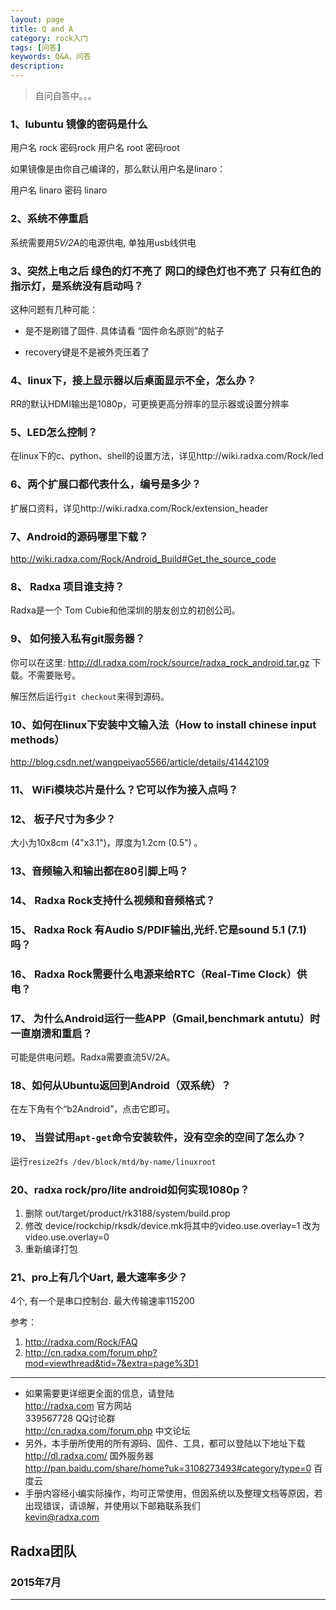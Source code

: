 ```yaml
---
layout: page
title: Q and A 
category: rock入门
tags: [问答]
keywords: Q&A，问答
description: 
---
```


>自问自答中。。。


### 1、lubuntu 镜像的密码是什么

用户名 rock 密码rock 
用户名 root    密码root

如果镜像是由你自己编译的，那么默认用户名是linaro：

用户名 linaro 密码 linaro
     
### 2、系统不停重启

系统需要用*5V/2A*的电源供电,  单独用usb线供电

### 3、突然上电之后 绿色的灯不亮了 网口的绿色灯也不亮了 只有红色的指示灯，是系统没有启动吗？

这种问题有几种可能：

- 是不是刷错了固件. 具体请看 “固件命名原则”的帖子

- recovery键是不是被外壳压着了

### 4、linux下，接上显示器以后桌面显示不全，怎么办？

RR的默认HDMI输出是1080p，可更换更高分辨率的显示器或设置分辨率

### 5、LED怎么控制？

在linux下的c、python、shell的设置方法，详见http://wiki.radxa.com/Rock/led

### 6、两个扩展口都代表什么，编号是多少？

 扩展口资料，详见http://wiki.radxa.com/Rock/extension_header 
 
### 7、Android的源码哪里下载？

http://wiki.radxa.com/Rock/Android_Build#Get_the_source_code 

### 8、 Radxa 项目谁支持？

Radxa是一个 Tom Cubie和他深圳的朋友创立的初创公司。

### 9、 如何接入私有git服务器？

你可以在这里: http://dl.radxa.com/rock/source/radxa_rock_android.tar.gz 下载。不需要账号。

解压然后运行`git checkout`来得到源码。

### 10、如何在linux下安装中文输入法（How to install chinese input methods）

http://blog.csdn.net/wangpeiyao5566/article/details/41442109

### 11、 WiFi模块芯片是什么？它可以作为接入点吗？

### 12、 板子尺寸为多少？

大小为10x8cm (4"x3.1")，厚度为1.2cm (0.5") 。

### 13、音频输入和输出都在80引脚上吗？

### 14、 Radxa Rock支持什么视频和音频格式？

### 15、 Radxa Rock 有Audio S/PDIF输出,光纤.它是sound 5.1 (7.1)吗？

### 16、 Radxa Rock需要什么电源来给RTC（Real-Time Clock）供电？ 

### 17、 为什么Android运行一些APP（Gmail,benchmark antutu）时一直崩溃和重启？

可能是供电问题。Radxa需要直流5V/2A。

### 18、如何从Ubuntu返回到Android（双系统）？

在左下角有个“b2Android”，点击它即可。

### 19、 当尝试用`apt-get`命令安装软件，没有空余的空间了怎么办？

运行`resize2fs /dev/block/mtd/by-name/linuxroot`

### 20、radxa rock/pro/lite android如何实现1080p？

1. 删除 out/target/product/rk3188/system/build.prop
2. 修改 device/rockchip/rksdk/device.mk将其中的video.use.overlay=1  改为 video.use.overlay=0
3. 重新编译打包

### 21、pro上有几个Uart, 最大速率多少？

4个, 有一个是串口控制台.  最大传输速率115200 


参考：

1. http://radxa.com/Rock/FAQ
2. http://cn.radxa.com/forum.php?mod=viewthread&tid=7&extra=page%3D1  




--------------------------------------------------------------------
* 如果需要更详细更全面的信息，请登陆  
	http://radxa.com  						官方网站  
	339567728         						QQ讨论群  
	http://cn.radxa.com/forum.php					中文论坛  
* 另外，本手册所使用的所有源码、固件、工具，都可以登陆以下地址下载  
	http://dl.radxa.com/                             	      国外服务器  
	http://pan.baidu.com/share/home?uk=3108273493#category/type=0	 百度云  
* 手册内容经小编实际操作，均可正常使用，但因系统以及整理文档等原因，若出现错误，请谅解，并使用以下邮箱联系我们  
	kevin@radxa.com  

## Radxa团队  

### 2015年7月  
--------------------------------------------------------------------



 
